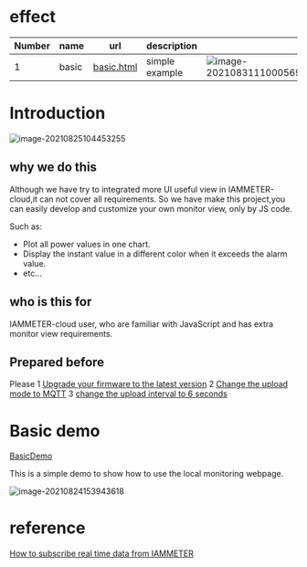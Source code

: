 
# effect

| Number | name  | url                                | description    |                                                              |
| ------ | ----- | ---------------------------------- | -------------- | ------------------------------------------------------------ |
| 1      | basic | [basic.html](BasicDemo/Basic.html) | simple example | ![image-20210831110005691](https://leweidoc.oss-cn-hangzhou.aliyuncs.com/lewei50/img/iammeter/tmpliu/tmpimage-20210831110005691.png) |

# Introduction



![image-20210825104453255](https://leweidoc.oss-cn-hangzhou.aliyuncs.com/lewei50/img/iammeter/tmpliu/tmpimage-20210825104453255.png)

## why we do this 

Although we have try to integrated more UI useful view in IAMMETER-cloud,it can not cover all requirements.
So we have make this project,you can easily develop and customize your own monitor view, only by JS code.

Such as:

- Plot all power values in one chart.
- Display the instant value in a different color when it exceeds the alarm value.
- etc...

## who is this for

IAMMETER-cloud user, who are familiar with JavaScript and has extra monitor view requirements.

## Prepared before

Please 
1 [Upgrade your firmware to the latest version](https://imeter.club/topic/11#latest-update-of-iammeter-mqtt-data-upload-interval-setting-net-metering-mode)
2 [Change the upload mode to MQTT](https://imeter.club/topic/11?sort=recent#11-upload-data-to-iammeter-cloud-using-mqtt)
3 [change the upload interval to 6 seconds](https://imeter.club/topic/11?sort=recent#21-set-the-data-upload-interval)



# Basic demo

[BasicDemo](https://github.com/lewei50/iammeter/tree/master/LocalMonitoringJS/BasicDemo)

This is a simple demo to show how to use the local monitoring webpage.

![image-20210824153943618](https://leweidoc.oss-cn-hangzhou.aliyuncs.com/lewei50/img/iammeter/tmpliu/tmpimage-20210824153943618.png)

# reference

[How to subscribe real time data from IAMMETER](https://imeter.club/topic/20)

